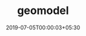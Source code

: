---
title: "geomodel"
date: 2019-07-05T00:00:03+05:30
type: "organisations"
org_name: "Mozilla"
repo_desc: "NA"
repo_link: https://github.com/mozilla/geomodel
---